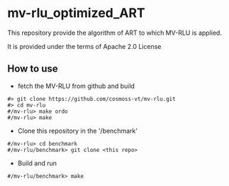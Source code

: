 # mv-rlu_optimized_ART

This repository provide the algorithm of ART to which MV-RLU is applied.

It is provided under the terms of Apache 2.0 License

## How to use

- fetch the MV-RLU from github and build
```
#> git clone https://github.com/cosmoss-vt/mv-rlu.git
#> cd mv-rlu
#/mv-rlu> make ordo
#/mv-rlu> make
```
- Clone this repository in the '/benchmark'
```
#/mv-rlu> cd benchmark
#/mv-rlu/benchmark> git clone <this repo> 
```
- Build and run
```
#/mv-rlu/benchmark> make
```
